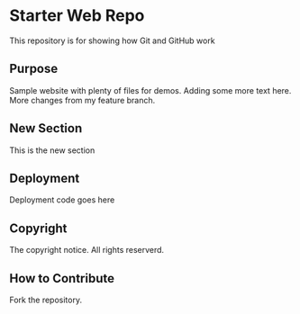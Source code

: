 # Starter Web Repo

This repository is for showing how Git and GitHub work

## Purpose

Sample website with plenty of files for demos. Adding some more text here. More changes from my feature branch. 

## New Section

This is the new section

## Deployment

Deployment code goes here

## Copyright
The copyright notice. All rights reserverd. 

## How to Contribute

Fork the repository.